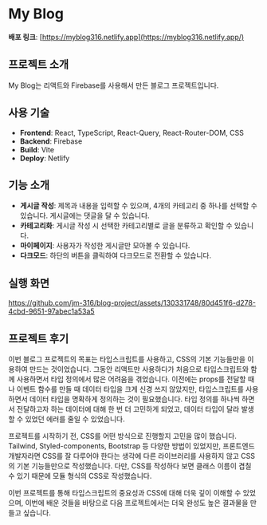 # My Blog

**배포 링크**: [https://myblog316.netlify.app](https://myblog316.netlify.app/)

## 프로젝트 소개
My Blog는 리액트와 Firebase를 사용해서 만든 블로그 프로젝트입니다.

## 사용 기술
- **Frontend**: React, TypeScript, React-Query, React-Router-DOM, CSS
- **Backend**: Firebase
- **Build**: Vite
- **Deploy**: Netlify

## 기능 소개
- **게시글 작성**: 제목과 내용을 입력할 수 있으며, 4개의 카테고리 중 하나를 선택할 수 있습니다. 게시글에는 댓글을 달 수 있습니다.
- **카테고리화**: 게시글 작성 시 선택한 카테고리별로 글을 분류하고 확인할 수 있습니다.
- **마이페이지**: 사용자가 작성한 게시글만 모아볼 수 있습니다.
- **다크모드**: 하단의 버튼을 클릭하여 다크모드로 전환할 수 있습니다.

## 실행 화면
  https://github.com/jm-316/blog-project/assets/130331748/80d451f6-d278-4cbd-9651-97abec1a53a5

## 프로젝트 후기
이번 블로그 프로젝트의 목표는 타입스크립트를 사용하고, CSS의 기본 기능들만을 이용하여 만드는 것이었습니다. 그동안 리액트만 사용하다가 처음으로 타입스크립트와 함께 사용하면서 타입 정의에서 많은 어려움을 겪었습니다. 이전에는 props를 전달할 때나 이벤트 함수를 만들 때 데이터 타입을 크게 신경 쓰지 않았지만, 타입스크립트를 사용하면서 데이터 타입을 명확하게 정의하는 것이 필요했습니다. 타입 정의를 하나씩 하면서 전달하고자 하는 데이터에 대해 한 번 더 고민하게 되었고, 데이터 타입이 달라 발생할 수 있었던 에러를 줄일 수 있었습니다.

프로젝트를 시작하기 전, CSS를 어떤 방식으로 진행할지 고민을 많이 했습니다. Tailwind, Styled-components, Bootstrap 등 다양한 방법이 있었지만, 프론트엔드 개발자라면 CSS를 잘 다루어야 한다는 생각에 다른 라이브러리를 사용하지 않고 CSS의 기본 기능들만으로 작성했습니다. 다만, CSS를 작성하다 보면 클래스 이름이 겹칠 수 있기 때문에 모듈 형식의 CSS로 작성했습니다.

이번 프로젝트를 통해 타입스크립트의 중요성과 CSS에 대해 더욱 깊이 이해할 수 있었으며, 이번에 배운 것들을 바탕으로 다음 프로젝트에서는 더욱 완성도 높은 결과물을 만들고 싶습니다.
